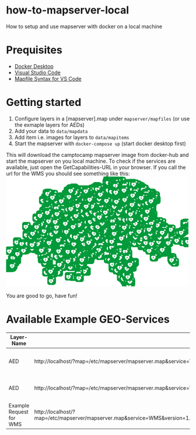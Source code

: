 # how-to-mapserver-local

How to setup and use mapserver with docker on a local machine

# Prequisites

- [Docker Desktop](https://www.docker.com/products/docker-desktop/)
- [Visual Studio Code](https://www.docker.com/products/docker-desktop/)
- [Mapfile Syntax for VS Code](https://marketplace.visualstudio.com/items?itemName=chicoff.mapfile)

# Getting started

1. Configure layers in a [mapserver].map under `mapserver/mapfiles` (or use the exmaple layers for AEDs)
2. Add your data to `data/mapdata`
3. Add item i.e. images for layers to `data/mapitems`
4. Start the mapserver with `docker-compose up` (start docker desktop first)

This will download the camptocamp mapserver image from docker-hub and start the mapserver on you local machine.
To check if the services are available, just open the GetCapabilities-URL in your browser.
If you call the url for the WMS you should see something like this:
![AED WMS](./localhost.png "AED WMS-Layer")

You are good to go, have fun!

# Available Example GEO-Services

| Layer-Name              | Service-Url                                                                                                                                                                                                    | Description                        |
| ----------------------- | -------------------------------------------------------------------------------------------------------------------------------------------------------------------------------------------------------------- | ---------------------------------- |
| AED                     | http://localhost/?map=/etc/mapserver/mapserver.map&service=WMS&request=GetCapabilities                                                                                                                         | WMS which serves AED data from OSM |
| AED                     | http://localhost/?map=/etc/mapserver/mapserver.map&service=WFS&request=GetCapabilities                                                                                                                         | WFS which serves AED data from OSM |
| Example Request for WMS | http://localhost/?map=/etc/mapserver/mapserver.map&service=WMS&version=1.3.0&request=GetMap&width=500&height=300&styles=&layers=AED&format=image/png&crs=epsg:4326&bbox=45.826072,5.980163,47.794121,10.464549 | WMS Overview                       |
